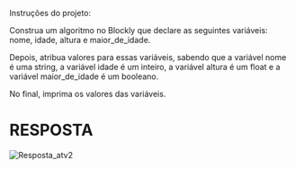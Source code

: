 Instruções do projeto:

Construa um algoritmo no Blockly que declare as seguintes variáveis: nome, idade, altura e maior_de_idade.

Depois, atribua valores para essas variáveis, sabendo que a variável nome é uma string, a variável idade é um inteiro, a variável altura é um float e a variável maior_de_idade é um booleano.

No final, imprima os valores das variáveis.

# RESPOSTA

![Resposta_atv2](https://github.com/jedsonjhones/Softex-Backend/assets/39849707/88d56d84-65d1-49d3-910b-639ebd7a5670)


